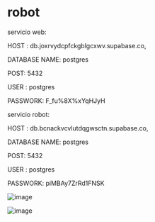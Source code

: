 # robot

servicio web:

HOST : db.joxrvydcpfckgblgcxwv.supabase.co, 

DATABASE NAME: postgres

POST: 5432

USER : postgres

PASSWORK: F_fu%8X%xYqHJyH


servicio robot:

HOST : db.bcnackvcvlutdqgwsctn.supabase.co, 

DATABASE NAME: postgres

POST: 5432

USER : postgres

PASSWORK: piMBAy7ZrRd1FNSK


![image](https://github.com/claucarvajal/robot/assets/108345218/d43b831e-af1c-46a1-9476-9a970f380fdc)

![image](https://github.com/claucarvajal/robot/assets/108345218/fa9561d2-8a5f-4161-a178-66af217e51dc)
